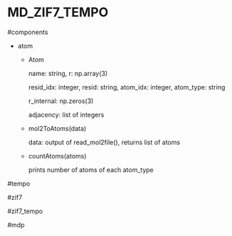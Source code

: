 # MD_ZIF7_TEMPO
#components

- atom
  - Atom

    name: string, r: np.array(3)
    
    resid_idx: integer, resid: string, atom_idx: integer, atom_type: string

    r_internal: np.zeros(3)

    adjacency: list of integers
    
  - mol2ToAtoms(data)
 
    data: output of read_mol2file(), returns list of atoms

  - countAtoms(atoms)
 
    prints number of atoms of each atom_type

#tempo

#zif7

#zif7_tempo

#mdp
